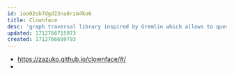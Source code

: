 ```yaml
---
id: ioo02sb7dgd23na8rzm4ko6
title: Clownface
desc: 'graph traversal library inspired by Gremlin which allows to query any RDF dataset in a concise and readable way.'
updated: 1712766715973
created: 1712766699793
---
```


- https://zazuko.github.io/clownface/#/
- 